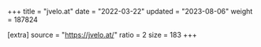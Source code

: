 +++
title = "jvelo.at"
date = "2022-03-22"
updated = "2023-08-06"
weight = 187824

[extra]
source = "https://jvelo.at/"
ratio = 2
size = 183
+++
